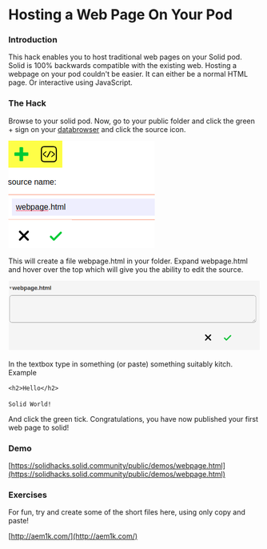 # Hosting a Web Page On Your Pod

### Introduction

This hack enables you to host traditional web pages on your Solid pod.  Solid is 100% backwards compatible with the existing web.  Hosting a webpage on your pod couldn't be easier.  It can either be a normal HTML page.  Or interactive using JavaScript.

### The Hack

Browse to your solid pod.  Now, go to your public folder and click the green + sign on your [databrowser](https://github.com/solid/userguide) and click the source icon.

![Create a webpage with the databrowser](.gitbook/assets/hacks-webpage.png)

This will create a file webpage.html in your folder.  Expand webpage.html and hover over the top which will give you the ability to edit the source.

![Edit webpage source](.gitbook/assets/hacks-webpage-edit.png)

In the textbox type in something \(or paste\) something suitably kitch.  Example

```text
<h2>Hello</h2>

Solid World!
```

And click the green tick.  Congratulations, you have now published your first web page to solid!

### Demo

[https://solidhacks.solid.community/public/demos/webpage.html](https://solidhacks.solid.community/public/demos/webpage.html)

### Exercises

For fun, try and create some of the short files here, using only copy and paste!

[http://aem1k.com/](http://aem1k.com/)

### 

